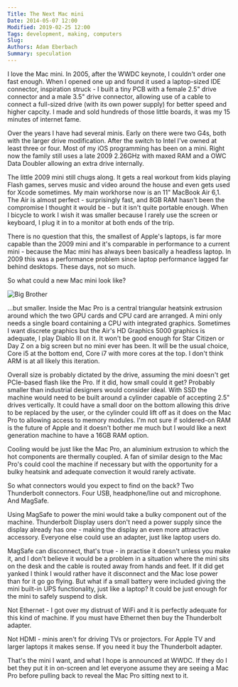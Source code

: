 ```yaml
---
Title: The Next Mac mini
Date: 2014-05-07 12:00
Modified: 2019-02-25 12:00
Tags: development, making, computers
Slug: 
Authors: Adam Eberbach
Summary: speculation
---
```


<meta charset="utf-8"> 
I love the Mac mini. In 2005, after the WWDC keynote, I couldn't order one fast enough. When I opened one up and found it used a laptop-sized IDE connector, inspiration struck - I built a tiny PCB with a female 2.5" drive connector and a male 3.5" drive connector, allowing use of a cable to connect a full-sized drive (with its own power supply) for better speed and higher capcity. I made and sold hundreds of those little boards, it was my 15 minutes of internet fame.  

Over the years I have had several minis. Early on there were two G4s, both with the larger drive modification. After the switch to Intel I've owned at least three or four. Most of my iOS programming has been on a mini. Right now the family still uses a late 2009 2.26GHz with maxed RAM and a OWC Data Doubler allowing an extra drive internally.  

The little 2009 mini still chugs along. It gets a real workout from kids playing Flash games, serves music and video around the house and even gets used for Xcode sometimes. My main workhorse now is an 11" MacBook Air 6,1. The Air is almost perfect - surprisingly fast, and 8GB RAM hasn't been the compromise I thought it would be - but it isn't quite portable enough. When I bicycle to work I wish it was smaller because I rarely use the screen or keyboard, I plug it in to a monitor at both ends of the trip.  

There is no question that this, the smallest of Apple's laptops, is far more capable than the 2009 mini and it's comparable in performance to a current mini - because the Mac mini has always been basically a headless laptop. In 2009 this was a performance problem since laptop performance lagged far behind desktops. These days, not so much.  

So what could a new Mac mini look like?  

![Big Brother]({static}/images/nextmacmini/hero_macpro.png)

...but smaller. Inside the Mac Pro is a central triangular heatsink extrusion around which the two GPU cards and CPU card are arranged. A mini only needs a single board containing a CPU with integrated graphics. Sometimes I want discrete graphics but the Air's HD Graphics 5000 graphics is adequate, I play Diablo III on it. It won't be good enough for Star Citizen or Day Z on a big screen but no mini ever has been. It will be the usual choice, Core i5 at the bottom end, Core i7 with more cores at the top. I don't think ARM is at all likely this iteration.  

Overall size is probably dictated by the drive, assuming the mini doesn't get PCIe-based flash like the Pro. If it did, how small could it get? Probably smaller than industrial designers would consider ideal. With SSD the machine would need to be built around a cylinder capable of accepting 2.5" drives vertically. It could have a small door on the bottom allowing this drive to be replaced by the user, or the cylinder could lift off as it does on the Mac Pro to allowing access to memory modules. I'm not sure if soldered-on RAM is the future of Apple and it doesn't bother me much but I would like a next generation machine to have a 16GB RAM option.  

Cooling would be just like the Mac Pro, an aluminium extrusion to which the hot components are thermally coupled. A fan of similar design to the Mac Pro's could cool the machine if necessary but with the opportunity for a bulky heatsink and adequate convection it would rarely activate.  

So what connectors would you expect to find on the back? Two Thunderbolt connectors. Four USB, headphone/line out and microphone. And MagSafe.  

Using MagSafe to power the mini would take a bulky component out of the machine. Thunderbolt Display users don't need a power supply since the display already has one - making the display an even more attractive accessory. Everyone else could use an adapter, just like laptop users do.  

MagSafe can disconnect, that's true - in practise it doesn't unless you make it, and I don't believe it would be a problem in a situation where the mini sits on the desk and the cable is routed away from hands and feet. If it did get yanked I think I would rather have it disconnect and the Mac lose power than for it go go flying. But what if a small battery were included giving the mini built-in UPS functionality, just like a laptop? It could be just enough for the mini to safely suspend to disk.  

Not Ethernet - I got over my distrust of WiFi and it is perfectly adequate for this kind of machine. If you must have Ethernet then buy the Thunderbolt adapter.  

Not HDMI - minis aren't for driving TVs or projectors. For Apple TV and larger laptops it makes sense. If you need it buy the Thunderbolt adapter.  

That's the mini I want, and what I hope is announced at WWDC. If they do I bet they put it in on-screen and let everyone assume they are seeing a Mac Pro before pulling back to reveal the Mac Pro sitting next to it.
